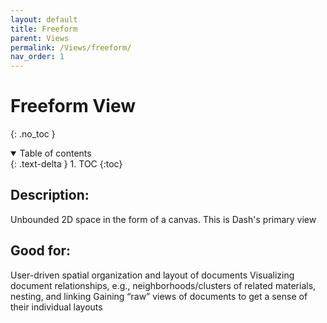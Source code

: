 ```yaml
---
layout: default
title: Freeform
parent: Views
permalink: /Views/freeform/
nav_order: 1
---
```


# Freeform View
{: .no_toc }

<details open markdown="block">
  <summary>
    Table of contents
  </summary>
  {: .text-delta }
1. TOC
{:toc}
</details>

## Description: 
Unbounded 2D space in the form of a canvas. This is Dash's primary view

## Good for: 
User-driven spatial organization and layout of documents
Visualizing document relationships, e.g., neighborhoods/clusters of related materials, nesting, and linking
Gaining “raw” views of documents to get a sense of their individual layouts
